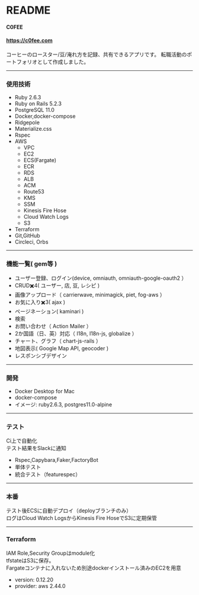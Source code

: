 # README

#### C0FEE
#### https://c0fee.com

コーヒーのロースター/豆/淹れ方を記録、共有できるアプリです。
転職活動のポートフォリオとして作成しました。<br/>

---
### 使用技術
* Ruby 2.6.3
* Ruby on Rails 5.2.3
* PostgreSQL 11.0
* Docker,docker-compose
* Ridgepole
* Materialize.css
* Rspec
* AWS
	* VPC
	* EC2
	* ECS(Fargate)
	* ECR
	* RDS
	* ALB
	* ACM
	* Route53
	* KMS
	* SSM
	* Kinesis Fire Hose
	* Cloud Watch Logs
	* S3
* Terraform
* Git,GitHub
* Circleci, Orbs

---
### 機能一覧( gem等 )
* ユーザー登録、ログイン(device, omniauth, omniauth-google-oauth2 ）
* CRUD✖️4( ユーザー, 店, 豆, レシピ )
* 画像アップロード（ carrierwave, minimagick, piet, fog-aws ）
* お気に入り✖️3( ajax )
* ページネーション( kaminari )
* 検索
* お問い合わせ（ Action Mailer ）
* 2か国語（日、英）対応（ I18n, I18n-js, globalize ）
* チャート、グラフ（ chart-js-rails ）
* 地図表示( Google Map API, geocoder )
* レスポンシブデザイン

---
### 開発
* Docker Desktop for Mac
* docker-compose
* イメージ: ruby2.6.3, postgres11.0-alpine

---
### テスト
Ci上で自動化<br/>
テスト結果をSlackに通知
* Rspec,Capybara,Faker,FactoryBot
* 単体テスト
* 統合テスト（featurespec）

---
### 本番
テスト後ECSに自動デプロイ（deployブランチのみ）<br/>
ログはCloud Watch LogsからKinesis Fire HoseでS3に定期保管

---
### Terraform
IAM Role,Security Groupはmodule化<br/>
tfstateはS3に保存。<br/>
Fargateコンテナに入れないため別途dockerインストール済みのEC2を用意<br/>
* version: 0.12.20
* provider: aws 2.44.0

